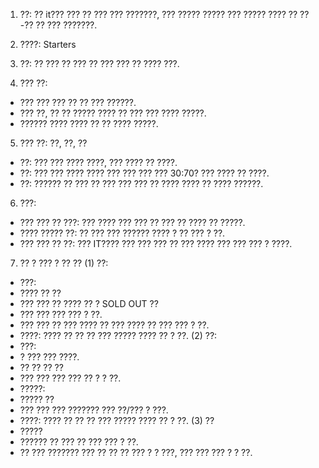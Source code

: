 1. ??: ?? it??? ??? ?? ??? ??? ???????, ??? ????? ????? ??? ????? ???? ?? ??-?? ?? ??? ???????. 

2. ????: Starters

3. ??: ?? ??? ?? ??? ?? ??? ??? ?? ???? ???.

4. ??? ??: 
- ??? ??? ??? ?? ?? ??? ??????.
- ??? ??, ?? ?? ????? ???? ?? ??? ??? ???? ?????.
- ?????? ???? ???? ?? ?? ???? ?????.

5. ??? ??: ??, ??, ??
- ??: ??? ??? ???? ????, ??? ???? ?? ????.
- ??: ??? ??? ???? ???? ??? ??? ??? ??? 30:70? ??? ???? ?? ????.
- ??: ?????? ?? ??? ?? ??? ??? ??? ?? ???? ???? ?? ???? ??????.

6. ???: 
- ??? ??? ?? ???: ??? ???? ??? ??? ?? ??? ?? ???? 
?? ?????.
- ???? ????? ??: ?? ??? ??? ?????? ???? ? ?? ??? ? ??.
- ??? ??? ?? ??: ??? IT???? ??? ??? ??? ?? ??? ???? ??? ??? ??? ? ????.

7. ?? ? ??? ? ?? ??
(1) ??: 
 - ???: 
  - ???? ?? ??
  - ??? ??? ?? ???? ?? ? SOLD OUT ??
  - ??? ??? ??? ??? ? ??. 
  - ??? ??? ?? ??? ???? ?? ??? ???? ?? ??? ??? ? ??.
 - ????: ???? ?? ?? ?? ??? ????? ???? ?? ? ??.
(2) ??:
 - ???:
  - ? ??? ??? ????.
  - ?? ?? ?? ??
  - ??? ??? ??? ??? ?? ? ? ??.
 - ?????: 
  - ????? ??
  - ??? ??? ??? ??????? ??? ??/??? ? ???.
 - ????: ???? ?? ?? ?? ??? ????? ???? ?? ? ??.
(3) ??
 - ?????
  - ?????? ?? ??? ?? ??? ??? ? ??.
  - ?? ??? ??????? ??? ?? ?? ?? ??? ? ? ???, 
    ??? ??? ??? ? ? ??.

